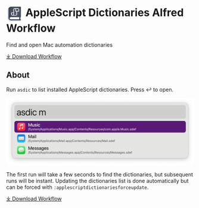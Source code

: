 # <img src='Workflow/icon.png' width='45' align='center' alt='icon'> AppleScript Dictionaries Alfred Workflow

Find and open Mac automation dictionaries

<a href='https://github.com/alfredapp/applescript-dictionaries-workflow/releases/latest/download/AppleScript.Dictionaries.alfredworkflow'>⤓ Download Workflow</a>

## About

Run `asdic` to list installed AppleScript dictionaries. Press ↩ to open.

![Alfred results for asdic m](Workflow/images/about/asdicm.png)

The first run will take a few seconds to find the dictionaries, but subsequent runs will be instant. Updating the dictionaries list is done automatically but can be forced with `:applescriptdictionariesforceupdate`.

<a href='https://github.com/alfredapp/applescript-dictionaries-workflow/releases/latest/download/AppleScript.Dictionaries.alfredworkflow'>⤓ Download Workflow</a>
